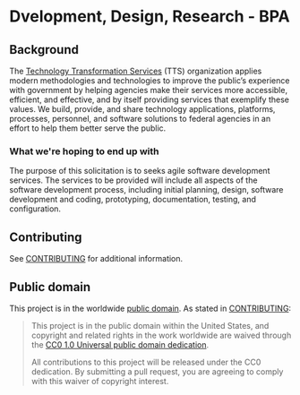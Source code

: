 # Dvelopment, Design, Research - BPA 
## Background

The [Technology Transformation Services](https://www.gsa.gov/portal/category/25729) (TTS) organization applies modern methodologies and technologies to improve the public’s experience with government by helping agencies make their services more accessible, efficient, and effective, and by itself providing services that exemplify these values. We build, provide, and share technology applications, platforms, processes, personnel, and software solutions to federal agencies in an effort to help them better serve the public.


### What we're hoping to end up with

The purpose of this solicitation is to seeks agile software development services. The services to be provided will include all aspects of the software development process, including initial planning, design, software development and coding, prototyping, documentation, testing, and configuration.


## Contributing

See [CONTRIBUTING](CONTRIBUTING.md) for additional information.

## Public domain

This project is in the worldwide [public domain](LICENSE.md). As stated in [CONTRIBUTING](CONTRIBUTING.md):

> This project is in the public domain within the United States, and copyright and related rights in the work worldwide are waived through the [CC0 1.0 Universal public domain dedication](https://creativecommons.org/publicdomain/zero/1.0/).
>
> All contributions to this project will be released under the CC0 dedication. By submitting a pull request, you are agreeing to comply with this waiver of copyright interest.
